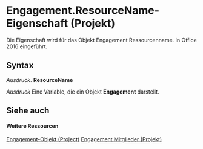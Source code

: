 
# Engagement.ResourceName-Eigenschaft (Projekt)

Die Eigenschaft wird für das Objekt Engagement Ressourcenname. In Office 2016 eingeführt.


## Syntax

 _Ausdruck_. **ResourceName**

 _Ausdruck_ Eine Variable, die ein Objekt **Engagement** darstellt.


## Siehe auch


#### Weitere Ressourcen


[Engagement-Objekt (Project)](3e7f7bed-e575-a5f4-25e5-1c1cbe1880bb.md)
[Engagement Mitglieder (Projekt)](http://msdn.microsoft.com/library/de29babe-35ac-1bd7-59c1-3dca633ae300%28Office.15%29.aspx)